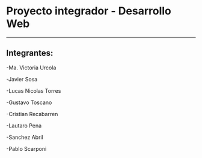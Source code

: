 # Proyecto integrador - Desarrollo Web
--------------------------------------
## Integrantes: 

-Ma. Victoria Urcola 

-Javier Sosa 

-Lucas Nicolas Torres

-Gustavo Toscano

-Cristian Recabarren

-Lautaro Pena

-Sanchez Abril

-Pablo Scarponi
